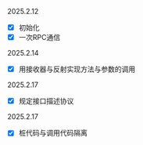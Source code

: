 2025.2.12
- [x] 初始化
- [x] 一次RPC通信

2025.2.14
- [x] 用接收器与反射实现方法与参数的调用

2025.2.17
- [x] 规定接口描述协议

2025.2.17
- [x] 桩代码与调用代码隔离